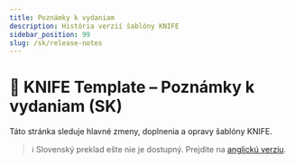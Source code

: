 ```yaml
---
title: Poznámky k vydaniam
description: História verzií šablóny KNIFE
sidebar_position: 99
slug: /sk/release-notes
---
```


# 🧾 KNIFE Template – Poznámky k vydaniam (SK)

Táto stránka sleduje hlavné zmeny, doplnenia a opravy šablóny KNIFE.

> ℹ️ Slovenský preklad ešte nie je dostupný. Prejdite na [anglickú verziu](../en/ReleaseNote_en.md).

<!--
Keď budeš mať čas, sem môžeš neskôr doplniť plný preklad:
| Verzia  | Dátum      | Typ        | Zhrnutie                           | Stav        |
|---------|------------|------------|------------------------------------|-------------|
| v1.0.0  | 2025-07-28 | Prvé vydanie | Prvá verejná verzia šablóny       | ✅ Stabilná |
-->

